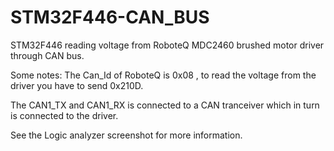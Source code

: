 # STM32F446-CAN_BUS
STM32F446 reading voltage from RoboteQ MDC2460 brushed motor driver through CAN bus. 

Some notes: The Can_Id of RoboteQ is 0x08 , to read the voltage from the driver you have to send 0x210D.

The CAN1_TX and CAN1_RX is connected to a CAN tranceiver which in turn is connected to the driver.

See the Logic analyzer screenshot for more information. 
